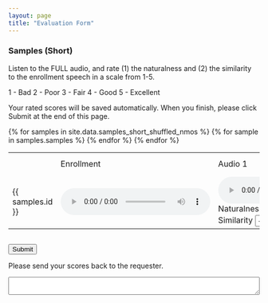 ```yaml
---
layout: page
title: "Evaluation Form"
--- 
```


### Samples (Short)

Listen to the FULL audio, and rate (1) the naturalness and (2) the similarity to the enrollment speech in a scale from 1-5.

1 - Bad
2 - Poor
3 - Fair
4 - Good
5 - Excellent

Your rated scores will be saved automatically. When you finish, please click Submit at the end of this page.

<style>
select {
  padding: 2px;
  width: 50px
}
</style>

<div style="overflow: scroll">
<table>
    <tr>
        <td></td>
        <td>Enrollment</td>
        <td>Audio 1</td>
        <td>Audio 2</td>
        <td>Audio 3</td>
        <td>Audio 4</td>
        <td>Audio 5</td>
        <td>Audio 6</td>
        <td>Audio 7</td>
        <td>Audio 8</td>
    </tr>
    {% for samples in site.data.samples_short_shuffled_nmos %}
        <tr>
            <td>{{ samples.id }}</td>
            <td><audio controls><source src="{{ samples.enroll }}" type="audio/wav"></audio></td>
            {% for sample in samples.samples %}
            <script>
                window.addEventListener('load', function() {
                    var savedValue = localStorage.getItem('short.nmos.{{ samples.id }}.{{ forloop.index }}');
                    if (savedValue) {
                        document.getElementById('short.nmos.{{ samples.id }}.{{ forloop.index }}').value = savedValue;
                    }
                    var savedValue = localStorage.getItem('short.smos.{{ samples.id }}.{{ forloop.index }}');
                    if (savedValue) {
                        document.getElementById('short.smos.{{ samples.id }}.{{ forloop.index }}').value = savedValue;
                    }
                });
            </script>
            <td><audio controls><source src="{{ sample }}" type="audio/wav"></audio>
            <br>
            <label>Naturalness</label>
                <select id="short.nmos.{{ samples.id }}.{{ forloop.index }}" onchange="localStorage.setItem('short.nmos.{{ samples.id }}.{{ forloop.index }}', this.value)" onshow="console.log('hello')">
                    <option value="null">-</option>
                    <option value="1">1</option>
                    <option value="2">2</option>
                    <option value="3">3</option>
                    <option value="4">4</option>
                    <option value="5">5</option>
                </select>
                <br>
            <label>Similarity</label>
                <select id="short.smos.{{ samples.id }}.{{ forloop.index }}" onchange="localStorage.setItem('short.smos.{{ samples.id }}.{{ forloop.index }}', this.value)">
                    <option value="null">-</option>
                    <option value="1">1</option>
                    <option value="2">2</option>
                    <option value="3">3</option>
                    <option value="4">4</option>
                    <option value="5">5</option>
                </select>
            </td>
            {% endfor %}
        </tr>
    {% endfor %}
</table>
</div>

<script>
function submit() {
    const elements = document.querySelectorAll('[id^="short"]');
    const scores = Object.fromEntries(Array.from(elements).map(element => [element.id, element.value]))
    const scores_str = JSON.stringify(scores)
    document.getElementById("score_str").value = scores_str
    navigator.clipboard.writeText(scores_str)
    alert("Your scores were copied to the clipboard. Please send it back to the requester.")
}
</script>


<button onclick="submit()">Submit</button>

<label>Please send your scores back to the requester.</label>
<textarea id="score_str" style="width: 100%"></textarea>
